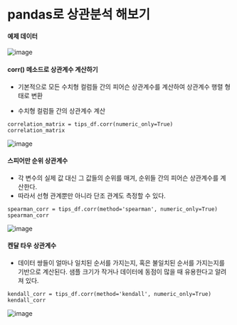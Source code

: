 pandas로 상관분석 해보기
===

#### 예제 데이터
![image](https://github.com/user-attachments/assets/44ae46d4-895d-46bf-8dc9-be768d44e80c)

#### corr() 메소드로 상관계수 계산하기
+ 기본적으로 모든 수치형 컬럼들 간의 피어슨 상관계수를 계산하여 상관계수 행렬 형태로 변환

+ 수치형 컬럼들 간의 상관계수 계산
```
correlation_matrix = tips_df.corr(numeric_only=True)
correlation_matrix
```
![image](https://github.com/user-attachments/assets/6725aebf-acd1-4132-9e30-28a6717c0a2d)

#### 스피어만 순위 상관계수
+ 각 변수의 실제 값 대신 그 값들의 순위를 매겨, 순위들 간의 피어슨 상관계수를 계산한다.
+ 따라서 선형 관계뿐만 아니라 단조 관계도 측정할 수 있다.
```
spearman_corr = tips_df.corr(method='spearman', numeric_only=True)
spearman_corr
```
![image](https://github.com/user-attachments/assets/6ff28563-41d0-414e-a784-a89cd9652241)

#### 켄달 타우 상관계수
+ 데이터 쌍들이 얼마나 일치된 순서를 가지는지, 혹은 불일치된 순서를 가지는지를 기반으로 계산된다. 샘플 크기가 작거나 데이터에 동점이 많을 때 유용한다고 알려져 있다.
```
kendall_corr = tips_df.corr(method='kendall', numeric_only=True)
kendall_corr
```
![image](https://github.com/user-attachments/assets/e306a78f-8325-485b-aaf3-a5e3fa6bad76)
